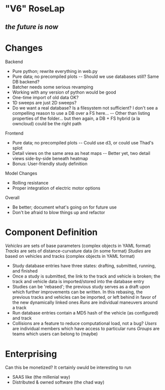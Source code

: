 # "V6" RoseLap
## _the future is now_

# Changes

Backend
- Pure python; rewrite everything in web.py
- Pure data; no precompiled plots
-- Should we use databases still? Same DB backend?
- Batcher needs some serious revamping
- Working with any version of python would be good
- One-time import of old data OK? 
- 1D sweeps are just 2D sweeps?
- Do we want a real database? Is a filesystem not sufficient? I don't see a compelling reason to use a DB over a FS here...
-- Other than listing properties of the folder... but then again, a DB + FS hybrid (a la owncloud) could be the right path

Frontend
- Pure data; no precompiled plots
-- Could use d3, or could use Thad's splot
- Detail views on the same area as heat maps
-- Better yet, two detail views side-by-side beneath heatmap
- Bonus: User-friendly study definition

Model Changes
- Rolling resistance
- Proper integration of electric motor options

Overall
- Be better; document what's going on for future use
- Don't be afraid to blow things up and refactor

# Component Definition
*Vehicles* are sets of base parameters (complex objects in YAML format)
*Tracks* are sets of distance-curvature data (in some format)
*Studies* are based on vehicles and tracks (complex objects in YAML format)
- Study database entries have three states: drafting, submitted, running, and finished
- Once a study is submitted, the link to the track and vehicle is broken; the track and vehicle data is imported/stored into the database entry
- Studies can be 'rebased'; the previous study serves as a draft upon which further improvements can be written. In this rebasing, the previous tracks and vehicles can be imported, or left behind in favor of the new dynamically linked ones
*Runs* are individual maneuvers around a track 
- Run database entries contain a MD5 hash of the vehicle (as configured) and track
- Collisions are a feature to reduce computational load, not a bug?
*Users* are individual members which have access to particular runs
*Groups* are teams which users can belong to (maybe)

# Enterprising
Can this be monetized? It certainly owuld be interesting to run
- SAAS like (the millenial way)
- Distributed & owned software (the chad way)
